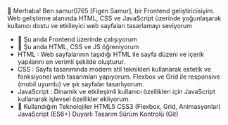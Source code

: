  👋 Merhaba! Ben samur0765 [Figen Samur], bir Frontend geliştiricisiyim. Web geliştirme alanında HTML, CSS ve JavaScript üzerinde yoğunlaşarak kullanıcı dostu ve etkileyici web sayfaları tasarlamayı seviyorum

- 🔭 Şu anda Frontend üzerinde çalışıyorum
- 🌱 Şu anda HTML, CSS ve JS öğreniyorum
- HTML : Web sayfalarının taşıdığı HTML ile sayfa düzeni ve içerik yapılarını en verimli şekilde oluşturur.
- CSS : Sayfa tasarımında modern stil teknikleri kullanarak estetik ve fonksiyonel web tasarımları yapıyorum. Flexbox ve Grid ile responsive (mobil uyumlu) ve şık sayfalar tasarlıyorum.
- JavaScript : Dinamik ve etkileşimli kullanıcı özellikleri için JavaScript kullanarak işlevsel özellikler ekliyorum.
- 👯 Kullandığım Teknolojiler
  HTML5
  CSS3 (Flexbox, Grid, Animasyonlar)
  JavaScript (ES6+)
  Duyarlı Tasarım
  Sürüm Kontrolü (Git)

